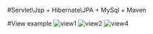 #Servlet\Jsp + Hibernate\JPA + MySql + Maven

#View example
![view1](https://cloud.githubusercontent.com/assets/19957536/20390762/f40c071c-acd8-11e6-8c8d-bf4848604766.jpg)
![view2](https://cloud.githubusercontent.com/assets/19957536/20390767/fa51adf2-acd8-11e6-9a96-f51c0cde59b0.jpg)
![view4](https://cloud.githubusercontent.com/assets/19957536/20390776/01fb98f6-acd9-11e6-9e3c-5ee0dbdb7bdd.jpg)

